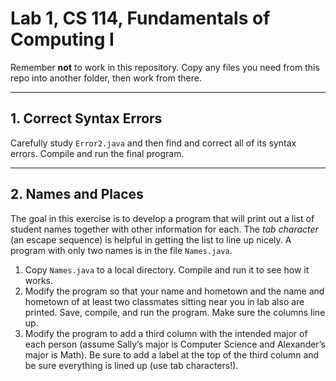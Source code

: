 # Lab 1, CS 114, Fundamentals of Computing I

Remember **not** to work in this repository. Copy any files you need from this repo into another folder, then work from there.

---

## 1. Correct Syntax Errors

Carefully study `Error2.java` and then find and correct all of its syntax errors. Compile and run the final program.

---

## 2. Names and Places

The goal in this exercise is to develop a program that will print out a list of student names together with other information for each. The _tab character_ (an escape sequence) is helpful in getting the list to line up nicely. A program with only two names is in the file `Names.java`.

1. Copy `Names.java` to a local directory. Compile and run it to see how it works.
2. Modify the program so that your name and hometown and the name and hometown of at least two classmates sitting near
you in lab also are printed. Save, compile, and run the program. Make sure the columns line up.
3. Modify the program to add a third column with the intended major of each person (assume Sally’s major is Computer
Science and Alexander’s major is Math). Be sure to add a label at the top of the third column and be sure everything is lined up (use tab characters!).
